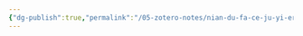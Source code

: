 ```yaml
---
{"dg-publish":true,"permalink":"/05-zotero-notes/nian-du-fa-ce-ju-yi-er-chun-xiang-dui-fen-zi-zhi-liang-de-ji-zhong-qing-kuang-tao-lun2014/","title":"黏度法测聚乙二醇相对分子质量的几种情况讨论","noteIcon":"","created":"2025-05-14T16:25","updated":"2025-07-01T11:57"}
---
```



